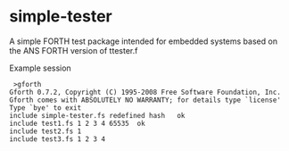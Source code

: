 # simple-tester
A simple FORTH test package intended for embedded systems based on the ANS FORTH version of ttester.f

Example session
```
 >gforth
Gforth 0.7.2, Copyright (C) 1995-2008 Free Software Foundation, Inc.
Gforth comes with ABSOLUTELY NO WARRANTY; for details type `license'
Type `bye' to exit
include simple-tester.fs redefined hash   ok
include test1.fs 1 2 3 4 65535  ok
include test2.fs 1
include test3.fs 1 2 3 4
```
